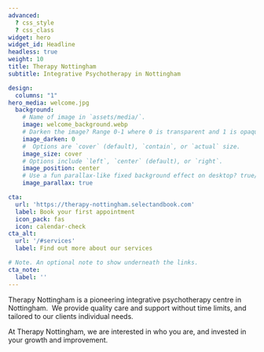 ```yaml
---
advanced:
  ? css_style
  ? css_class
widget: hero
widget_id: Headline
headless: true
weight: 10
title: Therapy Nottingham
subtitle: Integrative Psychotherapy in Nottingham

design:
  columns: "1"
hero_media: welcome.jpg
  background:
    # Name of image in `assets/media/`.
    image: welcome_background.webp
    # Darken the image? Range 0-1 where 0 is transparent and 1 is opaque.
    image_darken: 0
    #  Options are `cover` (default), `contain`, or `actual` size.
    image_size: cover
    # Options include `left`, `center` (default), or `right`.
    image_position: center
    # Use a fun parallax-like fixed background effect on desktop? true/false
    image_parallax: true

cta:
  url: 'https://therapy-nottingham.selectandbook.com'
  label: Book your first appointment
  icon_pack: fas
  icon: calendar-check
cta_alt:
  url: '/#services'
  label: Find out more about our services

# Note. An optional note to show underneath the links.
cta_note:
  label: ''
---
```

Therapy Nottingham is a pioneering integrative psychotherapy centre in Nottingham.  We provide quality care and support without time limits, and tailored to our clients individual needs.

At Therapy Nottingham, we are interested in who you are, and invested in your growth and improvement.
